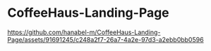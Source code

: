 # CoffeeHaus-Landing-Page

https://github.com/hanabel-m/CoffeeHaus-Landing-Page/assets/91691245/c248a2f7-26a7-4a2e-97d3-a2ebb0bb0596

